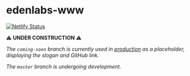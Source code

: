 # edenlabs-www

[![Netlify Status](https://api.netlify.com/api/v1/badges/f396a8a7-33d8-4b5d-935a-fb85db892861/deploy-status)](https://app.netlify.com/sites/edenlabs/deploys)

⚠️ **UNDER CONSTRUCTION** ⚠️

*The `coming-soon` branch is currently used in [production](https://edenlabs.dev) as a placeholder, displaying the slogan and GitHub link.*

*The `master` branch is undergoing development.*
